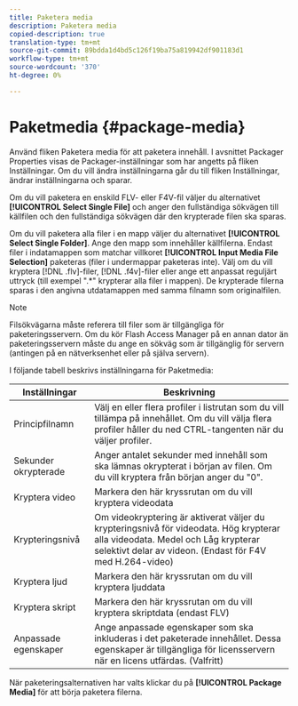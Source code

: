 ```yaml
---
title: Paketera media
description: Paketera media
copied-description: true
translation-type: tm+mt
source-git-commit: 89bdda1d4bd5c126f19ba75a819942df901183d1
workflow-type: tm+mt
source-wordcount: '370'
ht-degree: 0%

---
```



# Paketmedia {#package-media}

Använd fliken Paketera media för att paketera innehåll. I avsnittet Packager Properties visas de Packager-inställningar som har angetts på fliken Inställningar. Om du vill ändra inställningarna går du till fliken Inställningar, ändrar inställningarna och sparar.

Om du vill paketera en enskild FLV- eller F4V-fil väljer du alternativet **[!UICONTROL Select Single File]** och anger den fullständiga sökvägen till källfilen och den fullständiga sökvägen där den krypterade filen ska sparas.

Om du vill paketera alla filer i en mapp väljer du alternativet **[!UICONTROL Select Single Folder]**. Ange den mapp som innehåller källfilerna. Endast filer i indatamappen som matchar villkoret **[!UICONTROL Input Media File Selection]** paketeras (filer i undermappar paketeras inte). Välj om du vill kryptera [!DNL .flv]-filer, [!DNL .f4v]-filer eller ange ett anpassat reguljärt uttryck (till exempel &quot;.*&quot; krypterar alla filer i mappen). De krypterade filerna sparas i den angivna utdatamappen med samma filnamn som originalfilen.

>[!NOTE]
>
>Filsökvägarna måste referera till filer som är tillgängliga för paketeringsservern. Om du kör Flash Access Manager på en annan dator än paketeringsservern måste du ange en sökväg som är tillgänglig för servern (antingen på en nätverksenhet eller på själva servern).

I följande tabell beskrivs inställningarna för Paketmedia:

| Inställningar | Beskrivning |
|---|---|
| Principfilnamn | Välj en eller flera profiler i listrutan som du vill tillämpa på innehållet. Om du vill välja flera profiler håller du ned CTRL-tangenten när du väljer profiler. |
| Sekunder okrypterade | Anger antalet sekunder med innehåll som ska lämnas okrypterat i början av filen. Om du vill kryptera från början anger du &quot;0&quot;. |
| Kryptera video | Markera den här kryssrutan om du vill kryptera videodata |
| Krypteringsnivå | Om videokryptering är aktiverat väljer du krypteringsnivå för videodata. Hög krypterar alla videodata. Medel och Låg krypterar selektivt delar av videon. (Endast för F4V med H.264-video) |
| Kryptera ljud | Markera den här kryssrutan om du vill kryptera ljuddata |
| Kryptera skript | Markera den här kryssrutan om du vill kryptera skriptdata (endast FLV) |
| Anpassade egenskaper | Ange anpassade egenskaper som ska inkluderas i det paketerade innehållet. Dessa egenskaper är tillgängliga för licensservern när en licens utfärdas. (Valfritt) |

När paketeringsalternativen har valts klickar du på **[!UICONTROL Package Media]** för att börja paketera filerna.
